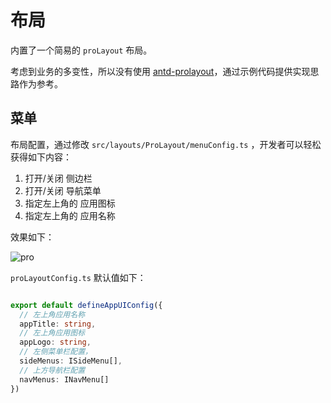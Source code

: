 # 布局

内置了一个简易的 `proLayout` 布局。

考虑到业务的多变性，所以没有使用 [antd-prolayout](https://umijs.org/docs/max/layout-menu)，通过示例代码提供实现思路作为参考。



## 菜单

布局配置，通过修改 `src/layouts/ProLayout/menuConfig.ts` ，开发者可以轻松获得如下内容：

1. 打开/关闭 侧边栏
2. 打开/关闭 导航菜单
3. 指定左上角的 应用图标
4. 指定左上角的 应用名称

效果如下：

<img :src="$withBase('/pro_layout.png')" alt="pro">

`proLayoutConfig.ts` 默认值如下：

```typescript

export default defineAppUIConfig({
  // 左上角应用名称
  appTitle: string,
  // 左上角应用图标
  appLogo: string,
  // 左侧菜单栏配置，
  sideMenus: ISideMenu[],
  // 上方导航栏配置
  navMenus: INavMenu[]
})
```

